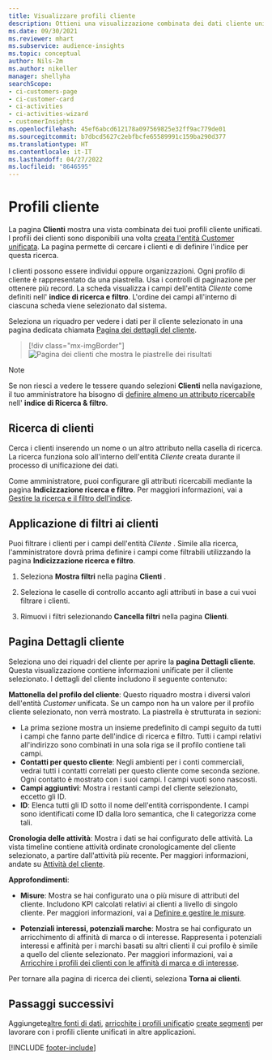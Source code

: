 ```yaml
---
title: Visualizzare profili cliente
description: Ottieni una visualizzazione combinata dei dati cliente unificati.
ms.date: 09/30/2021
ms.reviewer: mhart
ms.subservice: audience-insights
ms.topic: conceptual
author: Nils-2m
ms.author: nikeller
manager: shellyha
searchScope:
- ci-customers-page
- ci-customer-card
- ci-activities
- ci-activities-wizard
- customerInsights
ms.openlocfilehash: 45ef6abcd612178a097569825e32ff9ac779de01
ms.sourcegitcommit: b7dbcd5627c2ebfbcfe65589991c159ba290d377
ms.translationtype: HT
ms.contentlocale: it-IT
ms.lasthandoff: 04/27/2022
ms.locfileid: "8646595"
---
```

# <a name="customer-profiles"></a>Profili cliente

La pagina **Clienti** mostra una vista combinata dei tuoi profili cliente unificati. I profili dei clienti sono disponibili una volta [creata l'entità Customer unificata](data-unification.md). La pagina permette di cercare i clienti e di definire l'indice per questa ricerca.

I clienti possono essere individui oppure organizzazioni. Ogni profilo di cliente è rappresentato da una piastrella. Usa i controlli di paginazione per ottenere più record. La scheda visualizza i campi dell'entità *Cliente* come definiti nell' **indice di ricerca e filtro**. L'ordine dei campi all'interno di ciascuna scheda viene selezionato dal sistema.

Seleziona un riquadro per vedere i dati per il cliente selezionato in una pagina dedicata chiamata [Pagina dei dettagli del cliente](customer-profiles.md#customer-details-page).

> [!div class="mx-imgBorder"] 
> ![Pagina dei clienti che mostra le piastrelle dei risultati](media/customers-page-result-tiles-B2C.png "Pagina dei clienti che mostra le piastrelle dei risultati")

> [!NOTE]
> Se non riesci a vedere le tessere quando selezioni **Clienti** nella navigazione, il tuo amministratore ha bisogno di [definire almeno un attributo ricercabile](search-filter-index.md) nell' **indice di Ricerca & filtro**.

## <a name="search-for-customers"></a>Ricerca di clienti

Cerca i clienti inserendo un nome o un altro attributo nella casella di ricerca. La ricerca funziona solo all'interno dell'entità _Cliente_ creata durante il processo di unificazione dei dati.

Come amministratore, puoi configurare gli attributi ricercabili mediante la pagina **Indicizzazione ricerca e filtro**. Per maggiori informazioni, vai a [Gestire la ricerca e il filtro dell'indice](search-filter-index.md).

## <a name="filter-customers"></a>Applicazione di filtri ai clienti

Puoi filtrare i clienti per i campi dell'entità _Cliente_ . Simile alla ricerca, l'amministratore dovrà prima definire i campi come filtrabili utilizzando la pagina **Indicizzazione ricerca e filtro**.

1. Seleziona **Mostra filtri** nella pagina **Clienti** .

1. Seleziona le caselle di controllo accanto agli attributi in base a cui vuoi filtrare i clienti.

1. Rimuovi i filtri selezionando **Cancella filtri** nella pagina **Clienti**.

## <a name="customer-details-page"></a>Pagina Dettagli cliente

Seleziona uno dei riquadri del cliente per aprire la **pagina Dettagli cliente**. Questa visualizzazione contiene informazioni unificate per il cliente selezionato. I dettagli del cliente includono il seguente contenuto:

**Mattonella del profilo del cliente**: Questo riquadro mostra i diversi valori dell'entità _Customer_ unificata. Se un campo non ha un valore per il profilo cliente selezionato, non verrà mostrato. La piastrella è strutturata in sezioni:  
  - La prima sezione mostra un insieme predefinito di campi seguito da tutti i campi che fanno parte dell'indice di ricerca e filtro. Tutti i campi relativi all'indirizzo sono combinati in una sola riga se il profilo contiene tali campi. 
  - **Contatti per questo cliente**: Negli ambienti per i conti commerciali, vedrai tutti i contatti correlati per questo cliente come seconda sezione. Ogni contatto è mostrato con i suoi campi. I campi vuoti sono nascosti.
  - **Campi aggiuntivi**: Mostra i restanti campi del cliente selezionato, eccetto gli ID. 
  - **ID**: Elenca tutti gli ID sotto il nome dell'entità corrispondente. I campi sono identificati come ID dalla loro semantica, che li categorizza come tali.

**Cronologia delle attività**: Mostra i dati se hai configurato delle attività. La vista timeline contiene attività ordinate cronologicamente del cliente selezionato, a partire dall'attività più recente. Per maggiori informazioni, andate su [Attività del cliente](activities.md).

**Approfondimenti**:  
  - **Misure**: Mostra se hai configurato una o più misure di attributi del cliente. Includono KPI calcolati relativi ai clienti a livello di singolo cliente. Per maggiori informazioni, vai a [Definire e gestire le misure](measures.md).

  - **Potenziali interessi, potenziali marche**: Mostra se hai configurato un arricchimento di affinità di marca o di interesse. Rappresenta i potenziali interessi e affinità per i marchi basati su altri clienti il cui profilo è simile a quello del cliente selezionato. Per maggiori informazioni, vai a [Arricchire i profili dei clienti con le affinità di marca e di interesse](enrichment-microsoft.md).

Per tornare alla pagina di ricerca dei clienti, seleziona **Torna ai clienti**.

## <a name="next-steps"></a>Passaggi successivi

Aggiungete[altre fonti di dati](data-sources.md), [arricchite i profili unificati](enrichment-hub.md)o [create segmenti](segments.md) per lavorare con i profili cliente unificati in altre applicazioni.


[!INCLUDE [footer-include](includes/footer-banner.md)]
